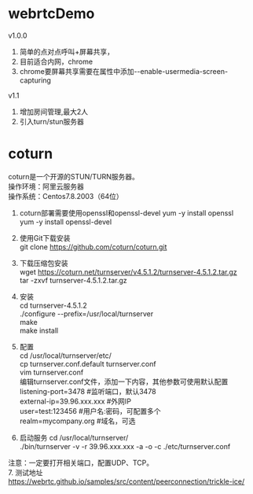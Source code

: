 # webrtcDemo
v1.0.0 
1. 简单的点对点呼叫+屏幕共享， 
2. 目前适合内网，chrome 
3. chrome要屏幕共享需要在属性中添加--enable-usermedia-screen-capturing

v1.1
1. 增加房间管理,最大2人 
2. 引入turn/stun服务器

# coturn
coturn是一个开源的STUN/TURN服务器。  
操作环境：阿里云服务器  
操作系统：Centos7.8.2003（64位）  

1. coturn部署需要使用openssl和openssl-devel
yum -y install openssl  
yum -y install openssl-devel  

2. 使用Git下载安装  
git clone https://github.com/coturn/coturn.git  

3. 下载压缩包安装  
wget https://coturn.net/turnserver/v4.5.1.2/turnserver-4.5.1.2.tar.gz  
tar -zxvf turnserver-4.5.1.2.tar.gz

4. 安装  
cd turnserver-4.5.1.2  
./configure --prefix=/usr/local/turnserver  
make  
make install  
5. 配置  
   cd /usr/local/turnserver/etc/  
   cp turnserver.conf.default turnserver.conf  
   vim turnserver.conf    
   编辑turnserver.conf文件，添加一下内容，其他参数可使用默认配置  
   listening-port=3478 #监听端口，默认3478  
   external-ip=39.96.xxx.xxx #外网IP  
   user=test:123456 #用户名:密码，可配置多个  
   realm=mycompany.org #域名，可选
6. 启动服务
   cd /usr/local/turnserver/  
   ./bin/turnserver -v -r 39.96.xxx.xxx -a -o -c ./etc/turnserver.conf  

注意：一定要打开相关端口，配置UDP、TCP。  
7. 测试地址
https://webrtc.github.io/samples/src/content/peerconnection/trickle-ice/
